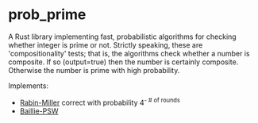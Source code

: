 # prob_prime

A Rust library implementing fast, probabilistic algorithms for checking whether integer is prime or not.
Strictly speaking, these are 'compositionality' tests; that is, the algorithms check whether a number is composite. If so (output=true) then the number is certainly composite. Otherwise the number is prime with high probability.

Implements:
* [Rabin-Miller](https://en.wikipedia.org/wiki/Miller%E2%80%93Rabin_primality_test) correct with probability 4<sup>- # of rounds</sup> 
* [Baillie-PSW](https://en.wikipedia.org/wiki/Baillie%E2%80%93PSW_primality_test)




